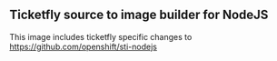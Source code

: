 ## Ticketfly source to image builder for NodeJS

This image includes ticketfly specific changes to https://github.com/openshift/sti-nodejs